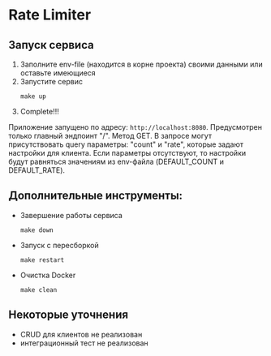 # Rate Limiter
## Запуск сервиса
1) Заполните env-file (находится в корне проекта) своими данными или оставьте имеющиеся
2) Запустите сервис
    ```
    make up
    ```
3) Complete!!!

Приложение запущено по адресу: `http://localhost:8080`. Предусмотрен только главный эндпоинт "/". Метод GET. В запросе могут присутствовать query параметры: "count" и "rate", которые задают настройки для клиента. Если параметры отсутствуют, то настройки будут равняться значениям из env-файла (DEFAULT_COUNT и DEFAULT_RATE).
## Дополнительные инструменты:
- Завершение работы сервиса
    ```
    make down
    ```
- Запуск с пересборкой
    ```
    make restart
    ```
- Очистка Docker
    ```
    make clean
    ```
## Некоторые уточнения
- CRUD для клиентов не реализован
- интеграционный тест не реализован 

